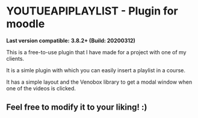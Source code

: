 # YOUTUEAPIPLAYLIST - Plugin for moodle

<b>Last version compatible:</b> <strong>3.8.2+ (Build: 20200312)</strong>

This is a free-to-use plugin that I have made for a project with one of my clients.

It is a simle plugin with which you can easily insert a playlist in a course.

It has a simple layout and the Venobox library to get a modal window when one of the videos is clicked.

## Feel free to modify it to your liking! :)



